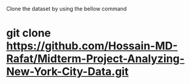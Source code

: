 Clone the dataset by using the bellow command
# git clone https://github.com/Hossain-MD-Rafat/Midterm-Project-Analyzing-New-York-City-Data.git
